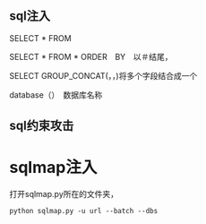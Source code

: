 ## sql注入

SELECT  *  FROM  

SELECT * FROM * ORDER　BY　以＃结尾，

SELECT GROUP_CONCAT(，，)将多个字段结合成一个

database（）　数据库名称





## sql约束攻击



# sqlmap注入

打开sqlmap.py所在的文件夹，

```
python sqlmap.py -u url --batch --dbs
```

